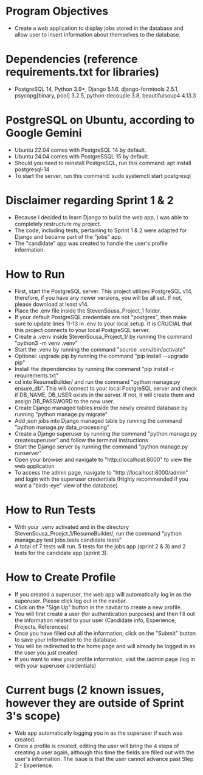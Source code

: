 # Program Objectives
- Create a web application to display jobs stored in the database and allow user to insert information about themselves to the database.

# Dependencies (reference requirements.txt for libraries)
- PostgreSQL 14, Python 3.9+, Django 5.1.6, django-formtools 2.5.1, psycopg[binary, pool] 3.2.5, python-decouple 3.8, beautifulsoup4 4.13.3 

# PostgreSQL on Ubuntu, according to Google Gemini
- Ubuntu 22.04 comes with PostgreSQL 14 by default.
- Ubuntu 24.04 comes with PostgreSSQL 15 by default.
- Should you need to reinstall PostgreSQL, run this command: apt install postgresql-14
- To start the server, run this command: sudo systemctl start postgresql

# Disclaimer regarding Sprint 1 & 2
- Because I decided to learn Django to build the web app, I was able to completely restructure my project.
- The code, including tests, pertaining to Sprint 1 & 2 were adapted for Django and became part of the "jobs" app.
- The "candidate" app was created to handle the user's profile information.

# How to Run
- First, start the PostgreSQL server. This project utilizes PostgreSQL v14, therefore, if you have any newer versions,
  you will be all set. If not, please download at least v14.
- Place the .env file inside the StevenSousa_Project_1 folder.
- If your default PostgreSQL credentials are not "postgres", then make sure to update lines 11-13 in .env to your local setup. It is CRUCIAL that this project connects to your local PostgreSQL server.
- Create a .venv inside StevenSousa_Project_1/ by running the command "python3 -m venv .venv"
- Start the .venv by running the command "source .venv/bin/activate"
- Optional: upgrade pip by running the command "pip install --upgrade pip"
- Install the dependencies by running the command "pip install -r requirements.txt"
- cd into ResumeBuilder/ and run the command "python manage.py ensure_db". This will connect to your local PostgreSQL server and check if DB_NAME, DB_USER exists in the server. If not, it will create them and assign DB_PASSWORD to the new user.
- Create Django managed tables inside the newly created database by running "python manage.py migrate"
- Add json jobs into Django managed table by running the command "python manage.py data_processing"
- Create a Django superuser by running the command "python manage.py createsuperuser" and follow the terminal instructions
- Start the Django server by running the command "python manage.py runserver"
- Open your browser and navigate to "http://localhost:8000" to view the web application
- To access the admin page, navigate to "http://localhost:8000/admin" and login with the superuser credentials (Highly recommended if you want a "birds-eye" view of the database)

# How to Run Tests
- With your .venv activated and in the directory StevenSousa_Proejct_1/ResumeBuilder/, run the command "python manage.py test jobs.tests candidate.tests"
- A total of 7 tests will run. 5 tests for the jobs app (sprint 2 & 3) and 2 tests for the candidate app (sprint 3).

# How to Create Profile
- If you created a superuser, the web app will automatically log in as the superuser. Please click log out in the navbar.
- Click on the "Sign Up" button in the navbar to create a new profile.
- You will first create a user (for authentication purposes) and then fill out the information related to your user (Candidate info, Experience, Projects, References)
- Once you have filled out all the information, click on the "Submit" button to save your information to the database.
- You will be redirected to the home page and will already be logged in as the user you just created.
- If you want to view your profile information, visit the /admin page (log in with your superuser credentials)

# Current bugs (2 known issues, however they are outside of Sprint 3's scope)
- Web app automatically logging you in as the superuser if such was created. 
- Once a profile is created, editing the user will bring the 4 steps of creating a user again, although this time the fields are filled out with the user's information. The issue is that the user cannot advance past Step 2 - Experience.  